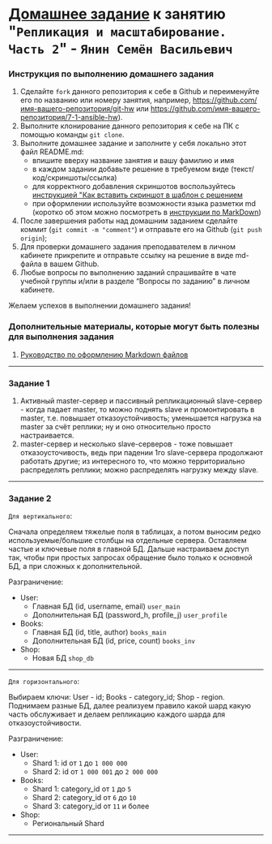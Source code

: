 # [Домашнее задание](https://github.com/netology-code/sdb-homeworks/blob/main/12-07.md) к занятию "`Репликация и масштабирование. Часть 2`" - `Янин Семён Васильевич`


### Инструкция по выполнению домашнего задания

   1. Сделайте `fork` данного репозитория к себе в Github и переименуйте его по названию или номеру занятия, например, https://github.com/имя-вашего-репозитория/git-hw или  https://github.com/имя-вашего-репозитория/7-1-ansible-hw).
   2. Выполните клонирование данного репозитория к себе на ПК с помощью команды `git clone`.
   3. Выполните домашнее задание и заполните у себя локально этот файл README.md:
      - впишите вверху название занятия и вашу фамилию и имя
      - в каждом задании добавьте решение в требуемом виде (текст/код/скриншоты/ссылка)
      - для корректного добавления скриншотов воспользуйтесь [инструкцией "Как вставить скриншот в шаблон с решением](https://github.com/netology-code/sys-pattern-homework/blob/main/screen-instruction.md)
      - при оформлении используйте возможности языка разметки md (коротко об этом можно посмотреть в [инструкции  по MarkDown](https://github.com/netology-code/sys-pattern-homework/blob/main/md-instruction.md))
   4. После завершения работы над домашним заданием сделайте коммит (`git commit -m "comment"`) и отправьте его на Github (`git push origin`);
   5. Для проверки домашнего задания преподавателем в личном кабинете прикрепите и отправьте ссылку на решение в виде md-файла в вашем Github.
   6. Любые вопросы по выполнению заданий спрашивайте в чате учебной группы и/или в разделе “Вопросы по заданию” в личном кабинете.
   
Желаем успехов в выполнении домашнего задания!
   
### Дополнительные материалы, которые могут быть полезны для выполнения задания

1. [Руководство по оформлению Markdown файлов](https://gist.github.com/Jekins/2bf2d0638163f1294637#Code)

---

### Задание 1


1. Активный master-сервер и пассивный репликационный slave-сервер - когда падает master, то можно поднять slave и промонтировать в master, т.е. повышает отказоустойчивость; уменьшается нагрузка на master за счёт реплики; ну и оно относительно просто настраивается.
2. master-сервер и несколько slave-серверов - тоже повышает отказоусточивость, ведь при падении 1го slave-сервера продолжают работать другие; из интересного то, что можно территориально распределять реплики; можно распределять нагрузку между slave.

---

### Задание 2

`Для вертикального`:

Сначала определяем тяжелые поля в таблицах, а потом выносим редко используемые/большие столбцы на отдельные сервера. Оставляем частые и ключевые поля в главной БД. Дальше настраиваем доступ так, чтобы при простых запросах обращение было только к основной БД, а при сложных к дополнительной.

Разграничение:
* User:
   * Главная БД (id, username, email) `user_main`
   * Дополнительная БД (password_h, profile_j) `user_profile`
* Books:
   * Главная БД (id, title, author) `books_main`
   * Дополнительная БД (id, price, count) `books_inv`
* Shop:
   * Новая БД `shop_db`

---

`Для горизонтального`:

Выбираем ключи: User - id; Books - category_id; Shop - region. Поднимаем разные БД, далее реализуем правило какой шард какую часть обслуживает и делаем репликацию каждого шарда для отказоустойчивости.

Разграничение:
* User:
   * Shard 1: id от `1` до `1 000 000`
   * Shard 2: id от `1 000 001` до `2 000 000`
* Books:
   * Shard 1: category_id от `1` до `5`
   * Shard 2: category_id от `6` до `10`
   * Shard 3: category_id от `11` и более
* Shop:
   * Региональный Shard

---
